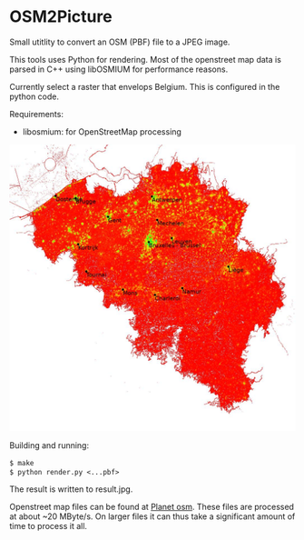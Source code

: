 OSM2Picture
===========

Small utitlity to convert an OSM (PBF) file to a JPEG image.

This tools uses Python for rendering. Most of the openstreet map data
is parsed in C++ using libOSMIUM for performance reasons.

Currently select a raster that envelops Belgium. This is configured in
the python code.

Requirements:
* libosmium: for OpenStreetMap processing

![Resulting image (Nov 2022)](result/latest.jpg)

Building and running:
```
$ make
$ python render.py <...pbf> 
```
The result is written to result.jpg.

Openstreet map files can be found at [Planet osm](https://wiki.openstreetmap.org/wiki/Planet.osm). These files are processed
at about ~20 MByte/s. On larger files it can thus take a significant amount of time to process it all.


